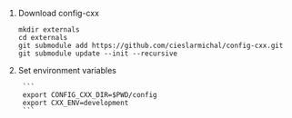 1. Download config-cxx

    ```
    mkdir externals
    cd externals
    git submodule add https://github.com/cieslarmichal/config-cxx.git
    git submodule update --init --recursive
    ```
2. Set environment variables

        ```
        export CONFIG_CXX_DIR=$PWD/config
        export CXX_ENV=development
        ```
